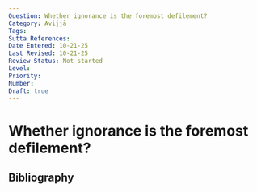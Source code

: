 ```yaml
---
Question: Whether ignorance is the foremost defilement?
Category: Avijjā
Tags: 
Sutta References: 
Date Entered: 10-21-25
Last Revised: 10-21-25
Review Status: Not started
Level: 
Priority: 
Number: 
Draft: true
---
```


# Whether ignorance is the foremost defilement?

## Bibliography

<!-- 

Notes:



-->